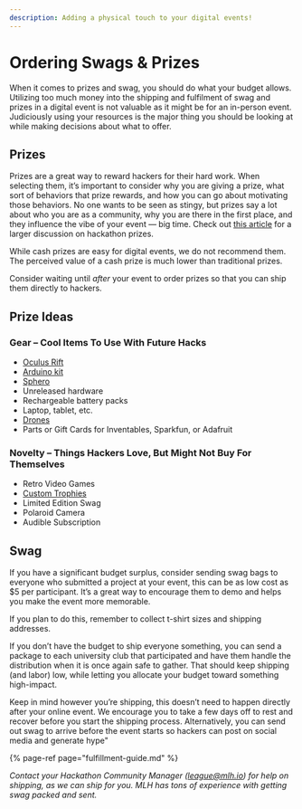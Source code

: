 ```yaml
---
description: Adding a physical touch to your digital events!
---
```


# Ordering Swags & Prizes

When it comes to prizes and swag, you should do what your budget allows. Utilizing too much money into the shipping and fulfilment of swag and prizes in a digital event is not valuable as it might be for an in-person event. Judiciously using your resources is the major thing you should be looking at while making decisions about what to offer.

## Prizes

Prizes are a great way to reward hackers for their hard work. When selecting them, it’s important to consider why you are giving a prize, what sort of behaviors that prize rewards, and how you can go about motivating those behaviors. No one wants to be seen as stingy, but prizes say a lot about who you are as a community, why you are there in the first place, and they influence the vibe of your event — big time. Check out [this article](https://news.mlh.io/are-hackathon-prizes-the-worst-thing-since-moldy-sliced-bread-04-18-2014) for a larger discussion on hackathon prizes.

While cash prizes are easy for digital events, we do not recommend them. The perceived value of a cash prize is much lower than traditional prizes.

Consider waiting until _after_ your event to order prizes so that you can ship them directly to hackers.

## Prize Ideas

### Gear – Cool Items To Use With Future Hacks

* [Oculus Rift](https://www.oculusvr.com/order/)
* [Arduino kit](https://www.sparkfun.com/products/12001)
* [Sphero](http://www.gosphero.com/)
* Unreleased hardware
* Rechargeable battery packs
* Laptop, tablet, etc.
* [Drones](http://ardrone2.parrot.com/)
* Parts or Gift Cards for Inventables, Sparkfun, or Adafruit

### Novelty – Things Hackers Love, But Might Not Buy For Themselves

* Retro Video Games
* [Custom Trophies](https://assets.pando.com/uploads/2012/10/imag1058.jpeg)
* Limited Edition Swag
* Polaroid Camera
* Audible Subscription 

## Swag

If you have a significant budget surplus, consider sending swag bags to everyone who submitted a project at your event, this can be as low cost as $5 per participant. It’s a great way to encourage them to demo and helps you make the event more memorable.

If you plan to do this, remember to collect t-shirt sizes and shipping addresses.

If you don’t have the budget to ship everyone something, you can send a package to each university club that participated and have them handle the distribution when it is once again safe to gather. That should keep shipping \(and labor\) low, while letting you allocate your budget toward something high-impact.

Keep in mind however you’re shipping, this doesn’t need to happen directly after your online event. We encourage you to take a few days off to rest and recover before you start the shipping process. Alternatively, you can send out swag to arrive before the event starts so hackers can post on social media and generate hype"

{% page-ref page="fulfillment-guide.md" %}

_Contact your Hackathon Community Manager \(league@mlh.io\) for help on shipping, as we can ship for you. MLH has tons of experience with getting swag packed and sent._

